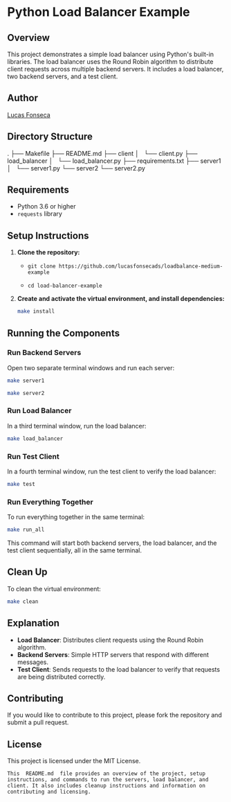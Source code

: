 # Python Load Balancer Example

## Overview

This project demonstrates a simple load balancer using Python's built-in libraries. The load balancer uses the Round Robin algorithm to distribute client requests across multiple backend servers. It includes a load balancer, two backend servers, and a test client.

## Author

[Lucas Fonseca](https://github.com/lucasfonsecads/loadbalance-medium-example)

## Directory Structure

.
├── Makefile
├── README.md
├── client
│   └── client.py
├── load_balancer
│   └── load_balancer.py
├── requirements.txt
├── server1
│   └── server1.py
└── server2
    └── server2.py


## Requirements

- Python 3.6 or higher
- `requests` library

## Setup Instructions

1. **Clone the repository:**

    - `git clone https://github.com/lucasfonsecads/loadbalance-medium-example`
    
    - `cd load-balancer-example`
    

2. **Create and activate the virtual environment, and install dependencies:**

    ```bash
    make install
    ```

## Running the Components

### Run Backend Servers

Open two separate terminal windows and run each server:

```bash
make server1
```

```bash
make server2
```

### Run Load Balancer

In a third terminal window, run the load balancer:

```bash
make load_balancer
```

### Run Test Client

In a fourth terminal window, run the test client to verify the load balancer:

```bash
make test
``` 

### Run Everything Together

To run everything together in the same terminal:

```bash
make run_all
```

⁠This command will start both backend servers, the load balancer, and the test client sequentially, all in the same terminal.

## Clean Up

To clean the virtual environment:

```bash
make clean
```

## Explanation

- **Load Balancer**: Distributes client requests using the Round Robin algorithm.
- **Backend Servers**: Simple HTTP servers that respond with different messages.
- **Test Client**: Sends requests to the load balancer to verify that requests are being distributed correctly.

## Contributing

If you would like to contribute to this project, please fork the repository and submit a pull request.

## License

This project is licensed under the MIT License.

```
This ⁠ README.md ⁠ file provides an overview of the project, setup instructions, and commands to run the servers, load balancer, and client. It also includes cleanup instructions and information on contributing and licensing.
```